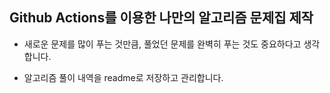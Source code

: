 ## Github Actions를 이용한 나만의 알고리즘 문제집 제작

- 새로운 문제를 많이 푸는 것만큼, 풀었던 문제를 완벽히 푸는 것도 중요하다고 생각합니다.

- 알고리즘 풀이 내역을 readme로 저장하고 관리합니다.
